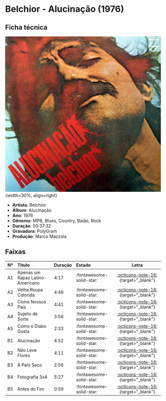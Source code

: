 # Belchior - Alucinação (1976)

## Ficha técnica

![](belchior/alucinacao.webp){width=30%, align=right}

 - **Artista**: Belchior
 - **Álbum**: Alucinação
 - **Ano**: 1976
 - **Gêneros**: MPB, Blues, Country, Baião, Rock
 - **Duração**: 00:37:32
 - **Gravadora**: PolyGram
 - **Produção**: Marco Mazzola

## Faixas

| Nº|	Título	| Duração | Estado | Letra |
|:---:|:---|:---|:---|:---:|
| A1 |	Apenas um Rapaz Latino-Americano  	| 4:17 | :fontawesome-solid-star: | [:octicons-note-16:](https://www.letras.mus.br/belchior/44449/){target="_blank"} |
| A2 |	Velha Roupa Colorida  	| 4:49 | :fontawesome-solid-star: | [:octicons-note-16:](https://www.letras.mus.br/belchior/44464/){target="_blank"} |
| A3 |	Como Nossos Pais  	| 4:41 | :fontawesome-solid-star: | [:octicons-note-16:](https://www.letras.mus.br/belchior/44451/){target="_blank"} |
| A4 |	Sujeito de Sorte  	| 3:56 | :fontawesome-solid-star: | [:octicons-note-16:](https://www.letras.mus.br/belchior/344922){target="_blank"} |
| A5 |	Como o Diabo Gosta  	| 2:33 | :fontawesome-solid-star: | [:octicons-note-16:](https://www.letras.mus.br/belchior/344908/){target="_blank"} |
| B1 |	Alucinação  	| 4:52 | :fontawesome-solid-star: | [:octicons-note-16:](https://www.letras.mus.br/belchior/153384/){target="_blank"} |
| B2 |	Não Leve Flores  	| 4:11 | :fontawesome-solid-star: | [:octicons-note-16:](https://www.letras.mus.br/belchior/344914/){target="_blank"} |
| B3 |	À Palo Seco  	| 2:56 | :fontawesome-solid-star: | [:octicons-note-16:](https://www.letras.mus.br/belchior/44448/){target="_blank"} |
| B4 |	Fotografia 3x4  	| 5:27 | :fontawesome-solid-star: | [:octicons-note-16:](https://www.letras.mus.br/belchior/132598/){target="_blank"} |
| B5 |	Antes do Fim  	| 0:59 | :fontawesome-solid-star: | [:octicons-note-16:](https://www.letras.mus.br/belchior/344901/){target="_blank"} |

